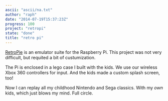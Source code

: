 ```yaml
---
ascii: "ascii/na.txt"
author: "raph"
date: "2014-07-19T15:37:23Z"
progress: 100
project: "retropi"
state: "done"
title: "retro pi"
---
```

[RetroPie](http://blog.petrockblock.com/retropie) is an emulator suite for the Raspberry Pi. This project was not very difficult, but requited a bit of custumization.

The Pi is enclosed in a lego case I built with the kids. We use our wireless Xbox 360 controllers for input. And the kids made a custom splash screen, too!

Now I can replay all my childhood Nintendo and Sega classics. With my *own* kids, which just blows my mind. Full circle.
